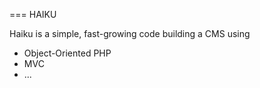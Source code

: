 === HAIKU

Haiku is a simple, fast-growing code building a CMS using

  * Object-Oriented PHP
  * MVC
  * ...
